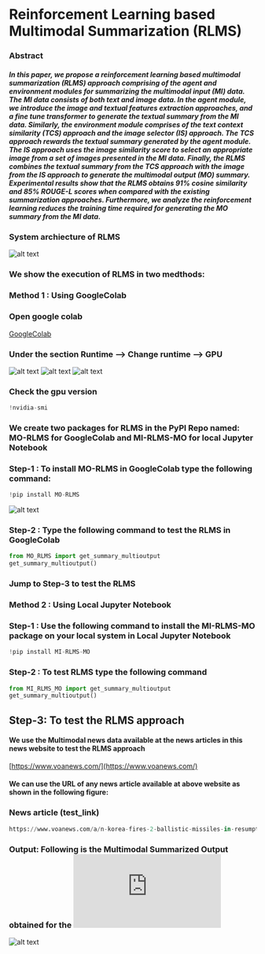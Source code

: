 # Reinforcement Learning based Multimodal Summarization (RLMS)
### Abstract
##### In this paper, we propose a reinforcement learning based multimodal summarization (RLMS) approach comprising of the agent and environment modules for summarizing the multimodal input (MI) data. The MI data consists of both text and image data. In the agent module, we introduce the image and textual features extraction approaches, and a fine tune transformer to generate the textual summary from the MI data. Similarly, the environment module comprises of the text context similarity (TCS) approach and the image selector (IS) approach. The TCS approach rewards the textual summary generated by the agent module. The IS approach uses the image similarity score to select an appropriate image from a set of images presented in the MI data. Finally, the RLMS combines the textual summary from the TCS approach with the image from the IS approach to generate the multimodal output (MO) summary. Experimental results show that the RLMS obtains 91% cosine similarity and 85% ROUGE-L scores when compared with the existing summarization approaches. Furthermore, we analyze the reinforcement learning reduces the training time required for generating the MO summary from the MI data.


###  System archiecture of RLMS
![alt text](https://github.com/PhaniSiginamsetty/RLMS/blob/main/img/mainarc-crop.jpg)

###  We show the execution of RLMS in two medthods:
### Method 1 : Using GoogleColab

### Open google colab

[GoogleColab](https://colab.research.google.com/)

###  Under the section Runtime --> Change runtime --> GPU

![alt text](https://github.com/PhaniSiginamsetty/RLMS/blob/main/img/Screenshot%20(329).png)
![alt text](https://github.com/PhaniSiginamsetty/RLMS/blob/main/img/Screenshot%20(330).png)
![alt text](https://github.com/PhaniSiginamsetty/RLMS/blob/main/img/Screenshot%20(331).png)


###  Check the gpu version
```python
!nvidia-smi
```


### We create two packages for RLMS in the PyPI Repo named: MO-RLMS for GoogleColab and MI-RLMS-MO for local Jupyter Notebook
### Step-1 : To install MO-RLMS in GoogleColab type the following command: 
```python
!pip install MO-RLMS
```
![alt text](https://github.com/PhaniSiginamsetty/RLMS/blob/main/img/Screenshot%202022-12-20%2019.22.47.png)

### Step-2 : Type the following command to test the RLMS in GoogleColab 
```python
from MO_RLMS import get_summary_multioutput
get_summary_multioutput()
```
### Jump to Step-3 to test the RLMS


### Method 2 : Using Local Jupyter Notebook

### Step-1 : Use the following command to install the MI-RLMS-MO package on your local system in Local Jupyter Notebook 
```python
!pip install MI-RLMS-MO
```
### Step-2 : To test RLMS type the following command
```python
from MI_RLMS_MO import get_summary_multioutput
get_summary_multioutput()
```

##  Step-3: To test the RLMS approach

#### We use the Multimodal news data available at the news articles in this news website to test the RLMS approach

[https://www.voanews.com/](https://www.voanews.com/)
#### We can use the URL of any news article available at above website as shown in the following figure:
### News article (test_link) 
```python
https://www.voanews.com/a/n-korea-fires-2-ballistic-missiles-in-resumption-of-testing-/6881249.html
```
### Output:  Following is the Multimodal Summarized Output obtained for the ![Test news URL](https://www.voanews.com/a/n-korea-fires-2-ballistic-missiles-in-resumption-of-testing-/6881249.html)

![alt text](https://github.com/PhaniSiginamsetty/RLMS/blob/main/img/Screenshot%202022-12-20%2019.30.52.png)





